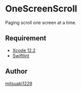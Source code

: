 OneScreenScroll
====

Paging scroll one screen at a time.

## Requirement

* [Xcode 12.2](https://developer.apple.com/download/)
* [Swiftlint](https://github.com/realm/SwiftLint)

## Author

[mitsuaki1229](https://github.com/mitsuaki1229)
